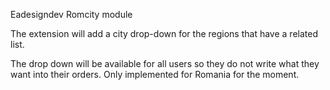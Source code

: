 Eadesigndev Romcity module

The extension will add a city drop-down for the regions that have a related list.

The drop down will be available for all users so they do not write what they want into their orders. Only implemented for Romania for the moment.